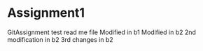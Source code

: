 # Assignment1
GitAssignment
test read me file
Modified in b1
Modified in b2
2nd modification in b2
3rd changes in b2
